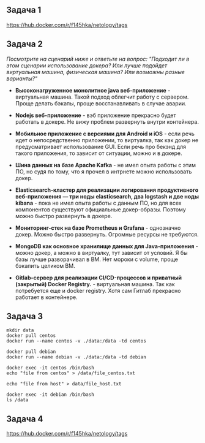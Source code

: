 ## Задача 1
  
https://hub.docker.com/r/f145hka/netology/tags

## Задача 2  

_Посмотрите на сценарий ниже и ответьте на вопрос: "Подходит ли в этом сценарии использование докера? Или лучше подойдет виртуальная машина, физическая машина? Или возможны разные варианты?"_

* **Высоконагруженное монолитное java веб-приложение** - виртуальная машина. Такой подход облегчит работу с сервером. Проще делать бэкапы, проще восстанавливать в случае аварии.
  
* **Nodejs веб-приложение** - вэб приложение прекрасно будет работать в докере. Не вижу проблем развернуть внутри контейнера.
  
* **Мобильное приложение c версиями для Android и iOS** -  если речь идет о непосредственно приложении, то виртуалка, так как докер не предусматривает использование GUI. Если речь про бекэнд для такого приложения, то зависит от ситуации, можно и в докере.
  
* **Шина данных на базе Apache Kafka** - не имел опыта работы с этим ПО, но судя по тому, что я прочел в интрнете можно использовать докер.
  
* **Elasticsearch-кластер для реализации логирования продуктивного веб-приложения — три ноды elasticsearch, два logstash и две ноды kibana** - пока не имел опыта работы с данным ПО, но для всех компонентов существуют официальные докер-образы. Поэтому можно быстро развернуть в докере.
  
* **Мониторинг-стек на базе Prometheus и Grafana** - однозначно докер. Можно быстро развернуть. Огромные ресурсы не требуются.

* **MongoDB как основное хранилище данных для Java-приложения** - можно докер, а можно в виртуалку, тут зависит от условий. Я бы базы лучше разворачивал в ВМ. Нет мороки с volume, проще бэкапить целиком ВМ.

* **Gitlab-сервер для реализации CI/CD-процессов и приватный (закрытый) Docker Registry.** - виртуальная машина. Так как потребуется еще и docker registry. Хотя сам Гитлаб прекрасно работает в контейнере.

## Задача 3

```
mkdir data
docker pull centos
docker run --name centos -v ./data:/data -td centos

docker pull debian
docker run --name debian -v ./data:/data -td debian
```
```
docker exec -it centos /bin/bash
echo "file from centos" > /data/file_centos.txt
```
```
echo "file from host" > data/file_host.txt
```
```
docker exec -it debian /bin/bash
ls /data
```
  
## Задача 4
https://hub.docker.com/r/f145hka/netology/tags
